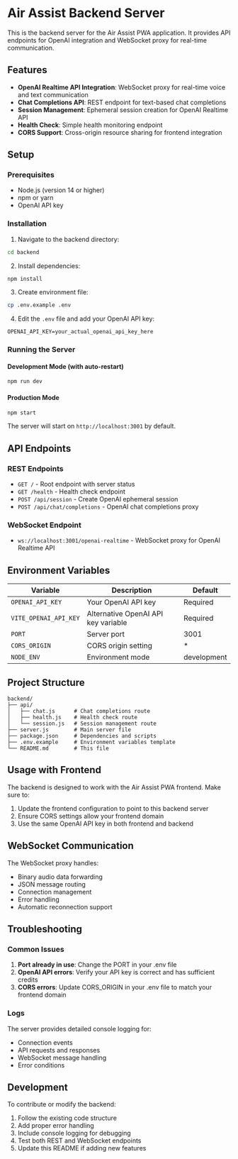 # Air Assist Backend Server

This is the backend server for the Air Assist PWA application. It provides API endpoints for OpenAI integration and WebSocket proxy for real-time communication.

## Features

- **OpenAI Realtime API Integration**: WebSocket proxy for real-time voice and text communication
- **Chat Completions API**: REST endpoint for text-based chat completions
- **Session Management**: Ephemeral session creation for OpenAI Realtime API
- **Health Check**: Simple health monitoring endpoint
- **CORS Support**: Cross-origin resource sharing for frontend integration

## Setup

### Prerequisites

- Node.js (version 14 or higher)
- npm or yarn
- OpenAI API key

### Installation

1. Navigate to the backend directory:
```bash
cd backend
```

2. Install dependencies:
```bash
npm install
```

3. Create environment file:
```bash
cp .env.example .env
```

4. Edit the `.env` file and add your OpenAI API key:
```env
OPENAI_API_KEY=your_actual_openai_api_key_here
```

### Running the Server

#### Development Mode (with auto-restart)
```bash
npm run dev
```

#### Production Mode
```bash
npm start
```

The server will start on `http://localhost:3001` by default.

## API Endpoints

### REST Endpoints

- `GET /` - Root endpoint with server status
- `GET /health` - Health check endpoint
- `POST /api/session` - Create OpenAI ephemeral session
- `POST /api/chat/completions` - OpenAI chat completions proxy

### WebSocket Endpoint

- `ws://localhost:3001/openai-realtime` - WebSocket proxy for OpenAI Realtime API

## Environment Variables

| Variable | Description | Default |
|----------|-------------|---------|
| `OPENAI_API_KEY` | Your OpenAI API key | Required |
| `VITE_OPENAI_API_KEY` | Alternative OpenAI API key variable | Required |
| `PORT` | Server port | 3001 |
| `CORS_ORIGIN` | CORS origin setting | * |
| `NODE_ENV` | Environment mode | development |

## Project Structure

```
backend/
├── api/
│   ├── chat.js      # Chat completions route
│   ├── health.js    # Health check route
│   └── session.js   # Session management route
├── server.js        # Main server file
├── package.json     # Dependencies and scripts
├── .env.example     # Environment variables template
└── README.md        # This file
```

## Usage with Frontend

The backend is designed to work with the Air Assist PWA frontend. Make sure to:

1. Update the frontend configuration to point to this backend server
2. Ensure CORS settings allow your frontend domain
3. Use the same OpenAI API key in both frontend and backend

## WebSocket Communication

The WebSocket proxy handles:
- Binary audio data forwarding
- JSON message routing
- Connection management
- Error handling
- Automatic reconnection support

## Troubleshooting

### Common Issues

1. **Port already in use**: Change the PORT in your .env file
2. **OpenAI API errors**: Verify your API key is correct and has sufficient credits
3. **CORS errors**: Update CORS_ORIGIN in your .env file to match your frontend domain

### Logs

The server provides detailed console logging for:
- Connection events
- API requests and responses
- WebSocket message handling
- Error conditions

## Development

To contribute or modify the backend:

1. Follow the existing code structure
2. Add proper error handling
3. Include console logging for debugging
4. Test both REST and WebSocket endpoints
5. Update this README if adding new features
